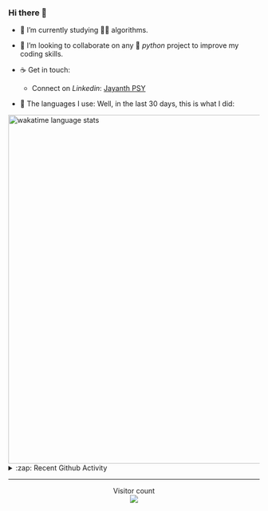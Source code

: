 ### Hi there 👋

- 🌱 I’m currently studying 🏇🏼  algorithms.

- 👯 I’m looking to collaborate on any :snake: *python* project to improve my coding skills.

- ☕ Get in touch:
  +  Connect on *Linkedin*: [Jayanth PSY](https://www.linkedin.com/in/jayanth-p-b3924812a/)

<!--- ⚡ Fun fact: *Python* is older than *C++* and *Java*. -->

- :memo: The languages I use: Well, in the last 30 days, this is what I did:

<img src="https://wakatime.com/share/@j_tesla/4d0b7d1e-6b31-4b03-accf-374d3ed5433f.png" alt="wakatime language stats" width="700"/>

<details>
  <summary>:zap: Recent Github Activity</summary>
  
<!--START_SECTION:activity-->
1. 🗣 Commented on [#7](https://github.com/j-tesla/space-shooter/issues/7) in [j-tesla/space-shooter](https://github.com/j-tesla/space-shooter)
2. 🎉 Merged PR [#47](https://github.com/j-tesla/space-shooter/pull/47) in [j-tesla/space-shooter](https://github.com/j-tesla/space-shooter)
3. ❗️ Closed issue [#44](https://github.com/j-tesla/space-shooter/issues/44) in [j-tesla/space-shooter](https://github.com/j-tesla/space-shooter)
4. 🎉 Merged PR [#48](https://github.com/j-tesla/space-shooter/pull/48) in [j-tesla/space-shooter](https://github.com/j-tesla/space-shooter)
5. 💪 Opened PR [#47](https://github.com/j-tesla/space-shooter/pull/47) in [j-tesla/space-shooter](https://github.com/j-tesla/space-shooter)
<!--END_SECTION:activity-->

</details>

-----

<p align="center"> 
  Visitor count<br>
  <img src="https://profile-counter.glitch.me/j-tesla/count.svg" />
</p>












<!--
**j-tesla/j-tesla** is a ✨ _special_ ✨ repository because its `README.md` (this file) appears on your GitHub profile.

Here are some ideas to get you started:

- 🔭 I’m currently working on ...
- 🌱 I’m currently learning ...
- 👯 I’m looking to collaborate on ...
- 🤔 I’m looking for help with ...
- 💬 Ask me about ...
- 📫 How to reach me: ...
- 😄 Pronouns: ...
- ⚡ Fun fact: ...
-->

